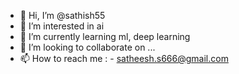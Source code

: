 - 👋 Hi, I’m @sathish55
- 👀 I’m interested in ai
- 🌱 I’m currently learning ml, deep learning
- 💞️ I’m looking to collaborate on ...
- 📫 How to reach me : - satheesh.s666@gmail.com

<!---
sathish55/sathish55 is a ✨ special ✨ repository because its `README.md` (this file) appears on your GitHub profile.
You can click the Preview link to take a look at your changes.
--->
